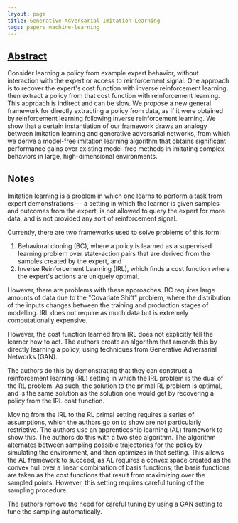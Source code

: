 ```yaml
---
layout: page
title: Generative Adversarial Imitation Learning
tags: papers machine-learning
---
```


## [Abstract](https://arxiv.org/abs/1606.03476)

Consider learning a policy from example expert behavior, without interaction
with the expert or access to reinforcement signal. One approach is to recover
the expert's cost function with inverse reinforcement learning, then extract a
policy from that cost function with reinforcement learning. This approach is
indirect and can be slow. We propose a new general framework for directly
extracting a policy from data, as if it were obtained by reinforcement learning
following inverse reinforcement learning. We show that a certain instantiation
of our framework draws an analogy between imitation learning and generative
adversarial networks, from which we derive a model-free imitation learning
algorithm that obtains significant performance gains over existing model-free
methods in imitating complex behaviors in large, high-dimensional environments.

## Notes

Imitation learning is a problem in which one learns to perform a task from
expert demonstrations--- a setting in which the learner is given samples and
outcomes from the expert, is not allowed to query the expert for more data,
and is not provided any sort of reinforcement signal.

Currently, there are two frameworks used to solve problems of this form:

1. Behavioral cloning (BC), where a policy is learned as a supervised learning
problem over state-action pairs that are derived from the samples created by
the expert, and
2. Inverse Reinforcement Learning (IRL), which finds a cost function where the
expert's actions are uniquely optimal.

However, there are problems with these approaches. BC requires large amounts of
data due to the "Covariate Shift" problem, where the distribution of the inputs
changes between the training and production stages of modelling. IRL does not
require as much data but is extremely computationally expensive.

However, the cost function learned from IRL does not explicitly tell the learner
how to act. The authors create an algorithm that amends this by directly
learning a policy, using techniques from Generative Adversarial Networks (GAN).

The authors do this by demonstrating that they can construct a reinforcement
learning (RL) setting in which the IRL problem is the dual of the RL problem.
As such, the solution to the primal RL problem is optimal, and is the same
solution as the solution one would get by recovering a policy from the IRL
cost function.

Moving from the IRL to the RL primal setting requires a series of assumptions,
which the authors go on to show are not particularly restrictive. The authors
use an apprenticeship learning (AL) framework to show this. The authors do this with
a two step algorithm. The algorithm alternates between sampling possible
trajectories for the policy by simulating the environment, and then optimizes
in that setting. This allows the AL framework to succeed, as AL requires a
convex space created as the convex hull over a linear combination of basis
functions; the basis functions are taken as the cost functions that result from
maximizing over the sampled points. However, this setting requires careful
tuning of the sampling procedure.

The authors remove the need for careful tuning by using a GAN setting to tune
the sampling automatically.

